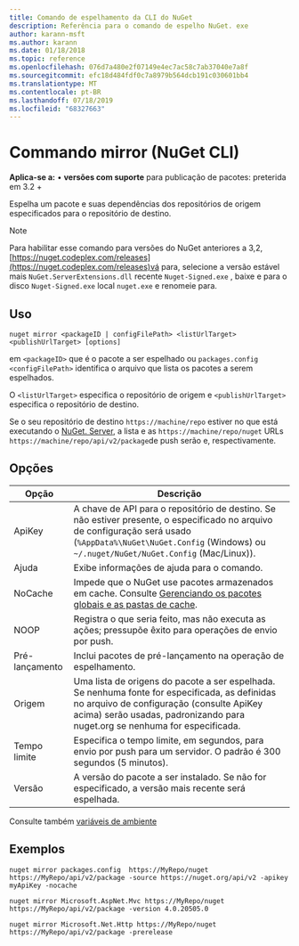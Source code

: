 ```yaml
---
title: Comando de espelhamento da CLI do NuGet
description: Referência para o comando de espelho NuGet. exe
author: karann-msft
ms.author: karann
ms.date: 01/18/2018
ms.topic: reference
ms.openlocfilehash: 076d7a480e2f07149e4ec7ac58c7ab37040e7a8f
ms.sourcegitcommit: efc18d484fdf0c7a8979b564dcb191c030601bb4
ms.translationtype: MT
ms.contentlocale: pt-BR
ms.lasthandoff: 07/18/2019
ms.locfileid: "68327663"
---
```

# <a name="mirror-command-nuget-cli"></a>Commando mirror (NuGet CLI)

**Aplica-se a:** &bullet; **versões com suporte** para publicação de pacotes: preterida em 3.2 +

Espelha um pacote e suas dependências dos repositórios de origem especificados para o repositório de destino.

> [!NOTE]
> Para habilitar esse comando para versões do NuGet anteriores a 3,2, [https://nuget.codeplex.com/releases](https://nuget.codeplex.com/releases)vá para, selecione a versão estável mais `NuGet.ServerExtensions.dll` recente `Nuget-Signed.exe` , baixe e para o disco `Nuget-Signed.exe` local `nuget.exe` e renomeie para.

## <a name="usage"></a>Uso

```cli
nuget mirror <packageID | configFilePath> <listUrlTarget> <publishUrlTarget> [options]
```

em `<packageID>` que é o pacote a ser espelhado ou `packages.config` `<configFilePath>` identifica o arquivo que lista os pacotes a serem espelhados.

O `<listUrlTarget>` especifica o repositório de origem e `<publishUrlTarget>` especifica o repositório de destino.

Se o seu repositório de destino `https://machine/repo` estiver no que está executando o [NuGet. Server](../../hosting-packages/nuget-server.md), a lista e as `https://machine/repo/nuget` URLs `https://machine/repo/api/v2/package`de push serão e, respectivamente.

## <a name="options"></a>Opções

| Opção | Descrição |
| --- | --- |
| ApiKey | A chave de API para o repositório de destino. Se não estiver presente, o especificado no arquivo de configuração será usado (`%AppData%\NuGet\NuGet.Config` (Windows) ou `~/.nuget/NuGet/NuGet.Config` (Mac/Linux)). |
| Ajuda | Exibe informações de ajuda para o comando. |
| NoCache | Impede que o NuGet use pacotes armazenados em cache. Consulte [Gerenciando os pacotes globais e as pastas de cache](../../consume-packages/managing-the-global-packages-and-cache-folders.md). |
| NOOP | Registra o que seria feito, mas não executa as ações; pressupõe êxito para operações de envio por push. |
| Pré-lançamento | Inclui pacotes de pré-lançamento na operação de espelhamento. |
| Origem | Uma lista de origens do pacote a ser espelhada. Se nenhuma fonte for especificada, as definidas no arquivo de configuração (consulte ApiKey acima) serão usadas, padronizando para nuget.org se nenhuma for especificada. |
| Tempo limite | Especifica o tempo limite, em segundos, para envio por push para um servidor. O padrão é 300 segundos (5 minutos). |
| Versão | A versão do pacote a ser instalado. Se não for especificado, a versão mais recente será espelhada. |

Consulte também [variáveis de ambiente](cli-ref-environment-variables.md)

## <a name="examples"></a>Exemplos

```cli
nuget mirror packages.config  https://MyRepo/nuget https://MyRepo/api/v2/package -source https://nuget.org/api/v2 -apikey myApiKey -nocache

nuget mirror Microsoft.AspNet.Mvc https://MyRepo/nuget https://MyRepo/api/v2/package -version 4.0.20505.0

nuget mirror Microsoft.Net.Http https://MyRepo/nuget https://MyRepo/api/v2/package -prerelease
```
